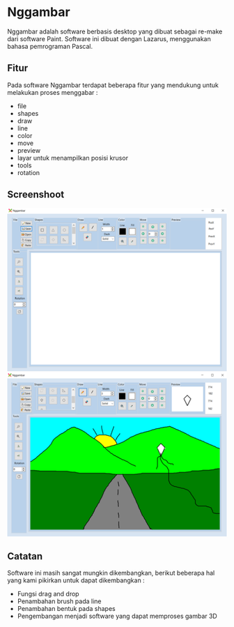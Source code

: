 # Nggambar

Nggambar adalah software berbasis desktop yang dibuat sebagai re-make dari software Paint. Software ini dibuat dengan Lazarus, menggunakan bahasa pemrograman Pascal.

## Fitur
Pada software Nggambar terdapat beberapa fitur yang mendukung untuk melakukan proses menggabar :
* file 
* shapes 
* draw
* line
* color
* move
* preview
* layar untuk menampilkan posisi krusor
* tools
* rotation

## Screenshoot
![screenshot](Capture.PNG)
![screenshot](Capture2.PNG)

## Catatan 
Software ini masih sangat mungkin dikembangkan, berikut beberapa hal yang kami pikirkan untuk dapat dikembangkan :
* Fungsi drag and drop
* Penambahan brush pada line
* Penambahan bentuk pada shapes
* Pengembangan menjadi software yang dapat memproses gambar 3D
